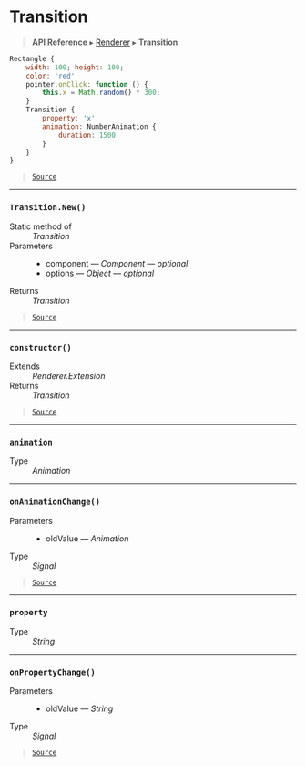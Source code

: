 # Transition

> **API Reference** ▸ [Renderer](/api/renderer.md) ▸ **Transition**

<!-- toc -->
```javascript
Rectangle {
    width: 100; height: 100;
    color: 'red'
    pointer.onClick: function () {
        this.x = Math.random() * 300;
    }
    Transition {
        property: 'x'
        animation: NumberAnimation {
            duration: 1500
        }
    }
}
```


> [`Source`](https:/github.com/Neft-io/neft/blob/3dc9f5366bf00b190122a2aec6eec7c6b4593c4f/src/renderer/types/extensions/transition.litcoffee)


* * * 

### `Transition.New()`

<dl><dt>Static method of</dt><dd><i>Transition</i></dd><dt>Parameters</dt><dd><ul><li>component — <i>Component</i> — <i>optional</i></li><li>options — <i>Object</i> — <i>optional</i></li></ul></dd><dt>Returns</dt><dd><i>Transition</i></dd></dl>


> [`Source`](https:/github.com/Neft-io/neft/blob/3dc9f5366bf00b190122a2aec6eec7c6b4593c4f/src/renderer/types/extensions/transition.litcoffee#transition-transitionnewcomponent-component-object-options)


* * * 

### `constructor()`

<dl><dt>Extends</dt><dd><i>Renderer.Extension</i></dd><dt>Returns</dt><dd><i>Transition</i></dd></dl>


> [`Source`](https:/github.com/Neft-io/neft/blob/3dc9f5366bf00b190122a2aec6eec7c6b4593c4f/src/renderer/types/extensions/transition.litcoffee#transition-transitionconstructor--rendererextension)


* * * 

### `animation`

<dl><dt>Type</dt><dd><i>Animation</i></dd></dl>


* * * 

### `onAnimationChange()`

<dl><dt>Parameters</dt><dd><ul><li>oldValue — <i>Animation</i></li></ul></dd><dt>Type</dt><dd><i>Signal</i></dd></dl>


> [`Source`](https:/github.com/Neft-io/neft/blob/3dc9f5366bf00b190122a2aec6eec7c6b4593c4f/src/renderer/types/extensions/transition.litcoffee#signal-transitiononanimationchangeanimation-oldvalue)


* * * 

### `property`

<dl><dt>Type</dt><dd><i>String</i></dd></dl>


* * * 

### `onPropertyChange()`

<dl><dt>Parameters</dt><dd><ul><li>oldValue — <i>String</i></li></ul></dd><dt>Type</dt><dd><i>Signal</i></dd></dl>


> [`Source`](https:/github.com/Neft-io/neft/blob/3dc9f5366bf00b190122a2aec6eec7c6b4593c4f/src/renderer/types/extensions/transition.litcoffee#signal-transitiononpropertychangestring-oldvalue)

